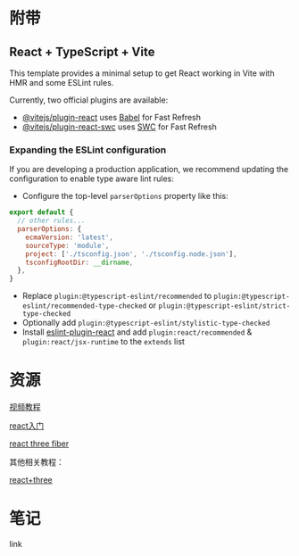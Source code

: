 # 附带

## React + TypeScript + Vite

This template provides a minimal setup to get React working in Vite with HMR and some ESLint rules.

Currently, two official plugins are available:

- [@vitejs/plugin-react](https://github.com/vitejs/vite-plugin-react/blob/main/packages/plugin-react/README.md) uses [Babel](https://babeljs.io/) for Fast Refresh
- [@vitejs/plugin-react-swc](https://github.com/vitejs/vite-plugin-react-swc) uses [SWC](https://swc.rs/) for Fast Refresh

### Expanding the ESLint configuration

If you are developing a production application, we recommend updating the configuration to enable type aware lint rules:

- Configure the top-level `parserOptions` property like this:

```js
export default {
  // other rules...
  parserOptions: {
    ecmaVersion: 'latest',
    sourceType: 'module',
    project: ['./tsconfig.json', './tsconfig.node.json'],
    tsconfigRootDir: __dirname,
  },
}
```

- Replace `plugin:@typescript-eslint/recommended` to `plugin:@typescript-eslint/recommended-type-checked` or `plugin:@typescript-eslint/strict-type-checked`
- Optionally add `plugin:@typescript-eslint/stylistic-type-checked`
- Install [eslint-plugin-react](https://github.com/jsx-eslint/eslint-plugin-react) and add `plugin:react/recommended` & `plugin:react/jsx-runtime` to the `extends` list

# 资源

[视频教程](https://www.youtube.com/watch?v=FkowOdMjvYo)

[react入门](https://juejin.cn/post/6960262593265025031)

[react three fiber](https://docs.pmnd.rs/react-three-fiber/getting-started/your-first-scene#adding-lights)

其他相关教程：

[react+three](https://www.bilibili.com/video/BV1hX4y1y7nn/?spm_id_from=333.788&vd_source=5270415d668b21206238403450bb29b5)

# 笔记

link
